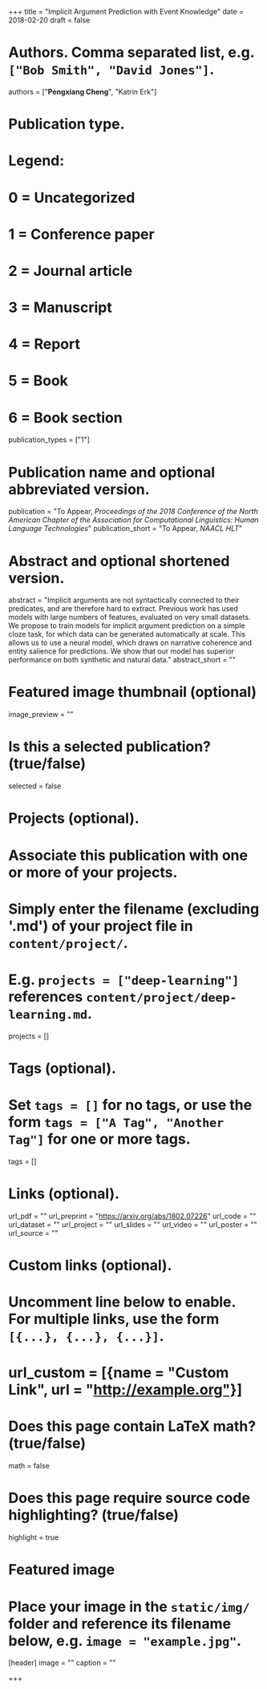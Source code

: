 +++
title = "Implicit Argument Prediction with Event Knowledge"
date = 2018-02-20
draft = false

# Authors. Comma separated list, e.g. `["Bob Smith", "David Jones"]`.
authors = ["**Pengxiang Cheng**", "Katrin Erk"]

# Publication type.
# Legend:
# 0 = Uncategorized
# 1 = Conference paper
# 2 = Journal article
# 3 = Manuscript
# 4 = Report
# 5 = Book
# 6 = Book section
publication_types = ["1"]

# Publication name and optional abbreviated version.
publication = "To Appear, *Proceedings of the 2018 Conference of the North American Chapter of the Association for Computational Linguistics: Human Language Technologies*"
publication_short = "To Appear, *NAACL HLT*"

# Abstract and optional shortened version.
abstract = "Implicit arguments are not syntactically connected to their predicates, and are therefore hard to extract. Previous work has used models with large numbers of features, evaluated on very small datasets. We propose to train models for implicit argument prediction on a simple cloze task, for which data can be generated automatically at scale. This allows us to use a neural model, which draws on narrative coherence and entity salience for predictions. We show that our model has superior performance on both synthetic and natural data."
abstract_short = ""

# Featured image thumbnail (optional)
image_preview = ""

# Is this a selected publication? (true/false)
selected = false

# Projects (optional).
#   Associate this publication with one or more of your projects.
#   Simply enter the filename (excluding '.md') of your project file in `content/project/`.
#   E.g. `projects = ["deep-learning"]` references `content/project/deep-learning.md`.
projects = []

# Tags (optional).
#   Set `tags = []` for no tags, or use the form `tags = ["A Tag", "Another Tag"]` for one or more tags.
tags = []

# Links (optional).
url_pdf = ""
url_preprint = "https://arxiv.org/abs/1802.07226"
url_code = ""
url_dataset = ""
url_project = ""
url_slides = ""
url_video = ""
url_poster = ""
url_source = ""

# Custom links (optional).
#   Uncomment line below to enable. For multiple links, use the form `[{...}, {...}, {...}]`.
# url_custom = [{name = "Custom Link", url = "http://example.org"}]

# Does this page contain LaTeX math? (true/false)
math = false

# Does this page require source code highlighting? (true/false)
highlight = true

# Featured image
# Place your image in the `static/img/` folder and reference its filename below, e.g. `image = "example.jpg"`.
[header]
image = ""
caption = ""

+++
